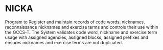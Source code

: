 # NICKA
Program to Register and maintain records of code words, nicknames, reconnaissance nicknames and exercise terms and controls their use within the GCCS-T. The System validates code word, nickname and exercise term usage with assigned agencies, assigned blocks, assigned prefixes and ensures nicknames and exercise terms are not duplicated. 
